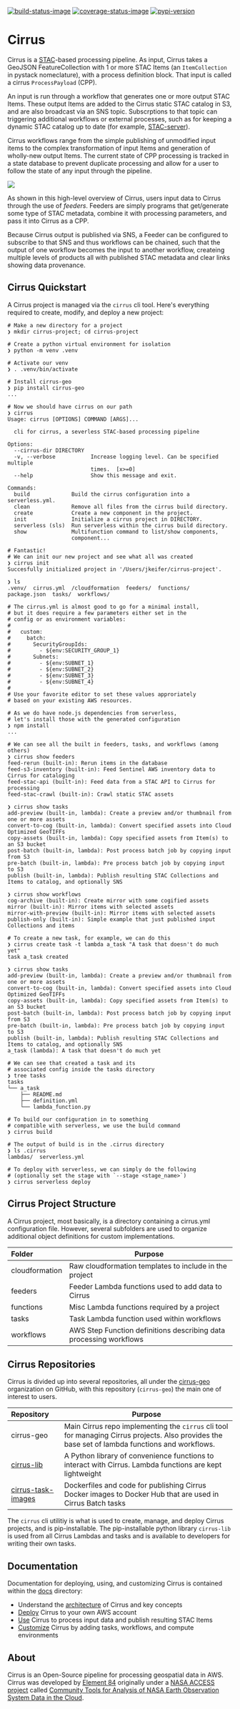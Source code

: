 [![build-status-image]][build-status]
[![coverage-status-image]][codecov]
[![pypi-version]][pypi]

# Cirrus

Cirrus is a [STAC](https://stacspec.org/)-based processing pipeline.
As input, Cirrus takes a GeoJSON FeatureCollection with 1 or more STAC Items
(an `ItemCollection` in pystack nomeclature), with a process definition block.
That input is called a cirrus `ProcessPayload` (CPP).

An input is run through a workflow that generates one or more output STAC Items.
These output Items are added to the Cirrus static STAC catalog in S3,
and are also broadcast via an SNS topic. Subscrptions to that topic can
triggering additional workflows or external processes, such as for keeping
a dynamic STAC catalog up to date (for example,
[STAC-server](https://github.com/stac-utils/stac-server)).

Cirrus workflows range from the simple publishing of unmodified input items to
the complex transformation of input Items and generation of wholly-new output
Items. The current state of CPP processing is tracked in a state database
to prevent duplicate processing and allow for a user to follow the state of any
input through the pipeline.

![](docs/images/highlevel.png)

As shown in this high-level overview of Cirrus, users input data to Cirrus
through the use of *feeders*. Feeders are simply programs that get/generate
some type of STAC metadata, combine it with processing parameters, and pass it
into Cirrus as a CPP.

Because Cirrus output is published via SNS, a Feeder can be configured to
subscribe to that SNS and thus workflows can be chained, such that the output
of one workflow becomes the input to another workflow, createing multiple levels
of products all with published STAC metadata and clear links showing data
provenance.


## Cirrus Quickstart

A Cirrus project is managed via the `cirrus` cli tool.
Here's everything required to create, modify, and deploy a new project:

```
# Make a new directory for a project
❯ mkdir cirrus-project; cd cirrus-project

# Create a python virtual environment for isolation
❯ python -m venv .venv

# Activate our venv
❯ . .venv/bin/activate

# Install cirrus-geo
❯ pip install cirrus-geo
...

# Now we should have cirrus on our path
❯ cirrus
Usage: cirrus [OPTIONS] COMMAND [ARGS]...

  cli for cirrus, a severless STAC-based processing pipeline

Options:
  --cirrus-dir DIRECTORY
  -v, --verbose           Increase logging level. Can be specified multiple
                          times.  [x>=0]
  --help                  Show this message and exit.

Commands:
  build             Build the cirrus configuration into a serverless.yml.
  clean             Remove all files from the cirrus build directory.
  create            Create a new component in the project.
  init              Initialize a cirrus project in DIRECTORY.
  serverless (sls)  Run serverless within the cirrus build directory.
  show              Multifunction command to list/show components,
                    component...

# Fantastic!
# We can init our new project and see what all was created
❯ cirrus init
Succesfully initialized project in '/Users/jkeifer/cirrus-project'.

❯ ls
.venv/	cirrus.yml  /cloudformation  feeders/  functions/  package.json  tasks/  workflows/

# The cirrus.yml is almost good to go for a minimal install,
# but it does require a few parameters either set in the
# config or as environment variables:
#
#   custom:
#     batch:
#       SecurityGroupIds:
#         - ${env:SECURITY_GROUP_1}
#       Subnets:
#         - ${env:SUBNET_1}
#         - ${env:SUBNET_2}
#         - ${env:SUBNET_3}
#         - ${env:SUBNET_4}
#
# Use your favorite editor to set these values approriately
# based on your existing AWS resources.

# As we do have node.js dependencies from serverless,
# let's install those with the generated configuration
❯ npm install
...

# We can see all the built in feeders, tasks, and workflows (among others)
❯ cirrus show feeders
feed-rerun (built-in): Rerun items in the database
feed-s3-inventory (built-in): Feed Sentinel AWS inventory data to Cirrus for cataloging
feed-stac-api (built-in): Feed data from a STAC API to Cirrus for processing
feed-stac-crawl (built-in): Crawl static STAC assets

❯ cirrus show tasks
add-preview (built-in, lambda): Create a preview and/or thumbnail from one or more assets
convert-to-cog (built-in, lambda): Convert specified assets into Cloud Optimized GeoTIFFs
copy-assets (built-in, lambda): Copy specified assets from Item(s) to an S3 bucket
post-batch (built-in, lambda): Post process batch job by copying input from S3
pre-batch (built-in, lambda): Pre process batch job by copying input to S3
publish (built-in, lambda): Publish resulting STAC Collections and Items to catalog, and optionally SNS

❯ cirrus show workflows
cog-archive (built-in): Create mirror with some cogified assets
mirror (built-in): Mirror items with selected assets
mirror-with-preview (built-in): Mirror items with selected assets
publish-only (built-in): Simple example that just published input Collections and items

# To create a new task, for example, we can do this
❯ cirrus create task -t lambda a_task "A task that doesn't do much yet"
task a_task created

❯ cirrus show tasks
add-preview (built-in, lambda): Create a preview and/or thumbnail from one or more assets
convert-to-cog (built-in, lambda): Convert specified assets into Cloud Optimized GeoTIFFs
copy-assets (built-in, lambda): Copy specified assets from Item(s) to an S3 bucket
post-batch (built-in, lambda): Post process batch job by copying input from S3
pre-batch (built-in, lambda): Pre process batch job by copying input to S3
publish (built-in, lambda): Publish resulting STAC Collections and Items to catalog, and optionally SNS
a_task (lambda): A task that doesn't do much yet

# We can see that created a task and its
# associated config inside the tasks directory
❯ tree tasks
tasks
└── a_task
    ├── README.md
    ├── definition.yml
    └── lambda_function.py

# To build our configuration in to something
# compatible with serverless, we use the build command
❯ cirrus build

# The output of build is in the .cirrus directory
❯ ls .cirrus
lambdas/  serverless.yml

# To deploy with serverless, we can simply do the following
# (optionally set the stage with `--stage <stage_name>`)
❯ cirrus serverless deploy
```


## Cirrus Project Structure

A Cirrus project, most basically, is a directory containing a cirrus.yml
configuration file. However, several subfolders are used to organize
additional object definitions for custom implementations.

| Folder         | Purpose |
|:---------------|---------|
| cloudformation | Raw cloudformation templates to include in the project
| feeders        | Feeder Lambda functions used to add data to Cirrus |
| functions      | Misc Lambda functions required by a project |
| tasks          | Task Lambda function used within workflows |
| workflows      | AWS Step Function definitions describing data processing workflows |


## Cirrus Repositories

Cirrus is divided up into several repositories, all under the
[cirrus-geo](https://github.com/cirrus-geo) organization on GitHub,
with this repository (`cirrus-geo`) the main one of interest to users.

| Repository         | Purpose |
|:------------------ |---------|
| cirrus-geo         | Main Cirrus repo implementing the `cirrus` cli tool for managing Cirrus projects. Also provides the base set of lambda functions and workflows.
| [cirrus-lib](https://github.com/cirrus-geo/cirrus-lib) | A Python library of convenience functions to interact with Cirrus. Lambda functions are kept lightweight |
| [cirrus-task-images](https://github.com/cirrus-geo/cirrus-task-images)  | Dockerfiles and code for publishing Cirrus Docker images to Docker Hub that are used in Cirrus Batch tasks |

The `cirrus` cli utilitiy is what is used to create, manage, and deploy
Cirrus projects, and is pip-installable. The pip-installable python
library `cirrus-lib` is used from all Cirrus Lambdas and tasks and is
available to developers for writing their own tasks.


## Documentation

Documentation for deploying, using, and customizing Cirrus is contained
within the [docs](docs/) directory:

- Understand the [architecture](docs/architecture.md) of Cirrus and key concepts
- [Deploy](docs/deployment.md) Cirrus to your own AWS account
- [Use](docs/usage.md) Cirrus to process input data and publish resulting
  STAC Items
- [Customize](docs/customize.md) Cirrus by adding tasks, workflows,
  and compute environments

## About
Cirrus is an Open-Source pipeline for processing geospatial data in AWS.
Cirrus was developed by [Element 84](https://element84.com/) originally
under a [NASA ACCESS project](https://earthdata.nasa.gov/esds/competitive-programs/access)
called [Community Tools for Analysis of NASA Earth Observation System Data in the Cloud](https://earthdata.nasa.gov/esds/competitive-programs/access/eos-data-cloud).


[build-status-image]: https://github.com/cirrus-geo/cirrus-geo/actions/workflows/python-test.yml/badge.svg
[build-status]: https://github.com/cirrus-geo/cirrus-geo/actions/workflows/python-test.yml
[coverage-status-image]: https://img.shields.io/codecov/c/github/cirrus-geo/cirrus-geo/master.svg
[codecov]: https://codecov.io/github/cirrus-geo/cirrus-geo?branch=master
[pypi-version]: https://img.shields.io/pypi/v/cirrus-geo.svg
[pypi]: https://pypi.org/project/cirrus-geo/
